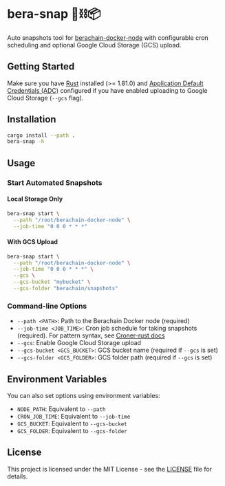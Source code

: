 # bera-snap 🐻⛓️📦

Auto snapshots tool for [berachain-docker-node](https://github.com/upnodedev/berachain-docker-node) with configurable cron scheduling and optional Google Cloud Storage (GCS) upload.

## Getting Started

Make sure you have [Rust](https://www.rust-lang.org/tools/install) installed (>= 1.81.0) and [Application Default Credentials (ADC)](https://cloud.google.com/docs/authentication/provide-credentials-adc) configured if you have enabled uploading to Google Cloud Storage (`--gcs` flag).

## Installation

```bash
cargo install --path .
bera-snap -h
```

## Usage

### Start Automated Snapshots

#### Local Storage Only

```bash
bera-snap start \
  --path "/root/berachain-docker-node" \
  --job-time "0 0 0 * * *"
```

#### With GCS Upload

```bash
bera-snap start \
  --path "/root/berachain-docker-node" \
  --job-time "0 0 0 * * *" \
  --gcs \
  --gcs-bucket "mybucket" \
  --gcs-folder "berachain/snapshots"
```

### Command-line Options

- `--path <PATH>`: Path to the Berachain Docker node (required)
- `--job-time <JOB_TIME>`: Cron job schedule for taking snapshots (required). For pattern syntax, see [Croner-rust docs](https://github.com/Hexagon/croner-rust?tab=readme-ov-file#pattern)
- `--gcs`: Enable Google Cloud Storage upload
- `--gcs-bucket <GCS_BUCKET>`: GCS bucket name (required if `--gcs` is set)
- `--gcs-folder <GCS_FOLDER>`: GCS folder path (required if `--gcs` is set)

## Environment Variables

You can also set options using environment variables:

- `NODE_PATH`: Equivalent to `--path`
- `CRON_JOB_TIME`: Equivalent to `--job-time`
- `GCS_BUCKET`: Equivalent to `--gcs-bucket`
- `GCS_FOLDER`: Equivalent to `--gcs-folder`

## License

This project is licensed under the MIT License - see the [LICENSE](LICENSE) file for details.
